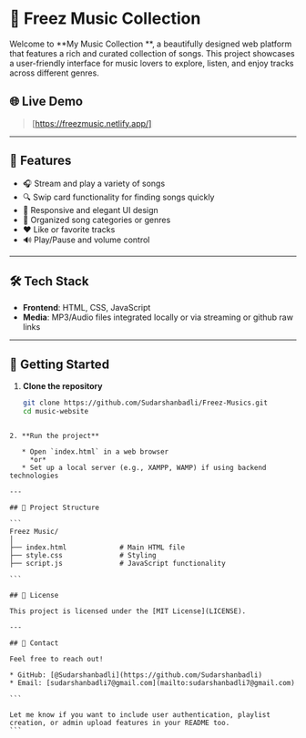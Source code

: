 
# 🎵 Freez Music Collection

Welcome to **My Music Collection **, a beautifully designed web platform that features a rich and curated collection of songs. This project showcases a user-friendly interface for music lovers to explore, listen, and enjoy tracks across different genres.

## 🌐 Live Demo

> [https://freezmusic.netlify.app/]

---

## 📌 Features

- 🎧 Stream and play a variety of songs
- 🔍 Swip card functionality for finding songs quickly
- 🎨 Responsive and elegant UI design
- 📁 Organized song categories or genres
- ❤️ Like or favorite tracks
- 🔊 Play/Pause and volume control

---

## 🛠️ Tech Stack

- **Frontend**: HTML, CSS, JavaScript  
- **Media**: MP3/Audio files integrated locally or via streaming or github raw links

---

## 🚀 Getting Started

1. **Clone the repository**
   ```bash
   git clone https://github.com/Sudarshanbadli/Freez-Musics.git
   cd music-website
````

2. **Run the project**

   * Open `index.html` in a web browser
     *or*
   * Set up a local server (e.g., XAMPP, WAMP) if using backend technologies

---

## 📂 Project Structure

```
Freez Music/
│
├── index.html             # Main HTML file
├── style.css              # Styling
├── script.js              # JavaScript functionality

```

## 📄 License

This project is licensed under the [MIT License](LICENSE).

---

## 🤝 Contact

Feel free to reach out!

* GitHub: [@Sudarshanbadli](https://github.com/Sudarshanbadli)
* Email: [sudarshanbadli7@gmail.com](mailto:sudarshanbadli7@gmail.com)

```

Let me know if you want to include user authentication, playlist creation, or admin upload features in your README too.
```

